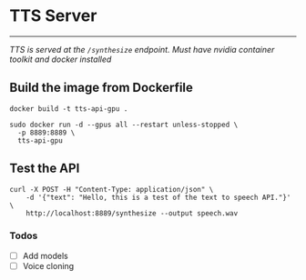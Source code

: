 # TTS Server
----
*TTS is served at the `/synthesize` endpoint. Must have nvidia container toolkit and docker installed*

## Build the image from Dockerfile
`docker build -t tts-api-gpu .`

```
sudo docker run -d --gpus all --restart unless-stopped \
  -p 8889:8889 \                                                                     
  tts-api-gpu                
```

## Test the API

```
curl -X POST -H "Content-Type: application/json" \      
    -d '{"text": "Hello, this is a test of the text to speech API."}' \
    http://localhost:8889/synthesize --output speech.wav
```

### Todos
- [ ] Add models
- [ ] Voice cloning
